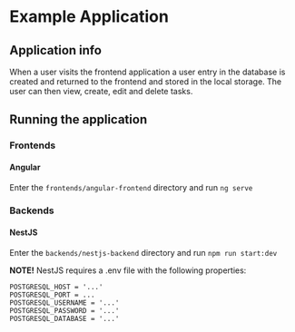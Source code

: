 # Example Application

## Application info
When a user visits the frontend application a user entry in the database is created and returned to the frontend and stored in the local storage. The user can then view, create, edit and delete tasks.

## Running the application

### Frontends

#### Angular
Enter the `frontends/angular-frontend` directory and run `ng serve`

### Backends

#### NestJS
Enter the `backends/nestjs-backend` directory and run `npm run start:dev`

**NOTE!**
NestJS requires a .env file with the following properties:
```
POSTGRESQL_HOST = '...'
POSTGRESQL_PORT = ...
POSTGRESQL_USERNAME = '...'
POSTGRESQL_PASSWORD = '...'
POSTGRESQL_DATABASE = '...'
```
